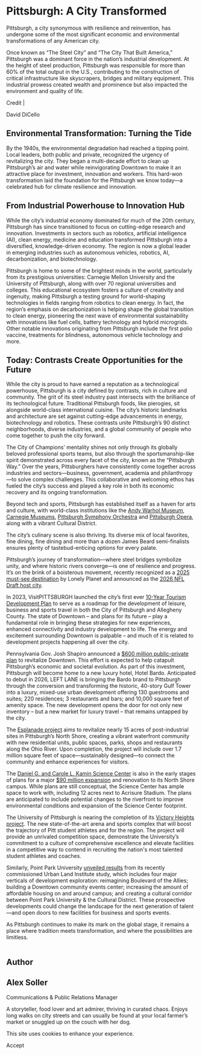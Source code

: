 # Pittsburgh: A City Transformed

Pittsburgh, a city synonymous with resilience and reinvention, has undergone some of the most significant economic and environmental transformations of any American city.

Once known as “The Steel City” and “The City That Built America,” Pittsburgh was a dominant force in the nation’s industrial development. At the height of steel production, Pittsburgh was responsible for more than 60% of the total output in the U.S., contributing to the construction of critical infrastructure like skyscrapers, bridges and military equipment. This industrial prowess created wealth and prominence but also impacted the environment and quality of life.

Credit \|

David DiCello

## Environmental Transformation: Turning the Tide

By the 1940s, the environmental degradation had reached a tipping point. Local leaders, both public and private, recognized the urgency of revitalizing the city. They began a multi-decade effort to clean up Pittsburgh’s air and water while reinvigorating Downtown to make it an attractive place for investment, innovation and workers. This hard-won transformation laid the foundation for the Pittsburgh we know today—a celebrated hub for climate resilience and innovation.

## From Industrial Powerhouse to Innovation Hub

While the city’s industrial economy dominated for much of the 20th century, Pittsburgh has since transitioned to focus on cutting-edge research and innovation. Investments in sectors such as robotics, artificial intelligence (AI), clean energy, medicine and education transformed Pittsburgh into a diversified, knowledge-driven economy. The region is now a global leader in emerging industries such as autonomous vehicles, robotics, AI, decarbonization, and biotechnology.

Pittsburgh is home to some of the brightest minds in the world, particularly from its prestigious universities: Carnegie Mellon University and the University of Pittsburgh, along with over 70 regional universities and colleges. This educational ecosystem fosters a culture of creativity and ingenuity, making Pittsburgh a testing ground for world-shaping technologies in fields ranging from robotics to clean energy. In fact, the region’s emphasis on decarbonization is helping shape the global transition to clean energy, pioneering the next wave of environmental sustainability with innovations like fuel cells, battery technology and hybrid microgrids. Other notable innovations originating from Pittsburgh include the first polio vaccine, treatments for blindness, autonomous vehicle technology and more.

## Today: Contrasts Create Opportunities for the Future

While the city is proud to have earned a reputation as a technological powerhouse, Pittsburgh is a city defined by contrasts, rich in culture and community. The grit of its steel industry past intersects with the brilliance of its technological future. Traditional Pittsburgh foods, like pierogies, sit alongside world-class international cuisine. The city’s historic landmarks and architecture are set against cutting-edge advancements in energy, biotechnology and robotics. These contrasts unite Pittsburgh’s 90 distinct neighborhoods, diverse industries, and a global community of people who come together to push the city forward.

The City of Champions’ mentality shines not only through its globally beloved professional sports teams, but also through the sportsmanship-like spirit demonstrated across every facet of the city, known as the “Pittsburgh Way.” Over the years, Pittsburghers have consistently come together across industries and sectors—business, government, academia and philanthropy—to solve complex challenges. This collaborative and welcoming ethos has fueled the city’s success and played a key role in both its economic recovery and its ongoing transformation.

Beyond tech and sports, Pittsburgh has established itself as a haven for arts and culture, with world-class institutions like the [Andy Warhol Museum](https://www.visitpittsburgh.com/directory/the-andy-warhol-museum/), [Carnegie Museums](https://www.visitpittsburgh.com/directory/carnegie-museum-of-art-and-natural-history/), [Pittsburgh Symphony Orchestra](https://www.visitpittsburgh.com/directory/pittsburgh-symphony-orchestra/) and [Pittsburgh Opera](https://www.visitpittsburgh.com/directory/pittsburgh-opera/), along with a vibrant Cultural District.

The city’s culinary scene is also thriving. Its diverse mix of local favorites, fine dining, fine dining and more than a dozen James Beard semi-finalists ensures plenty of tastebud-enticing options for every palate.

Pittsburgh’s journey of transformation—where steel bridges symbolize unity, and where historic rivers converge—is one of resilience and progress. It’s on the brink of a boisterous movement, recently recognized as a [2025 must-see destination](https://www.lonelyplanet.com/best-in-travel) by Lonely Planet and announced as the [2026 NFL Draft host city](https://operations.nfl.com/updates/the-game/pittsburgh-to-host-2026-nfl-draft/).

In 2023, VisitPITTSBURGH launched the city’s first ever [10-Year Tourism Development Plan](https://pittsburghtdp.com/) to serve as a roadmap for the development of leisure, business and sports travel in both the City of Pittsburgh and Allegheny County. The state of Downtown – and plans for its future – play a fundamental role in bringing these strategies for new experiences, enhanced connectivity and industry development to life. The energy and excitement surrounding Downtown is palpable – and much of it is related to development projects happening all over the city.

Pennsylvania Gov. Josh Shapiro announced a [$600 million public-private plan](https://www.pa.gov/governor/newsroom/2024-press-releases/governor-shapiro-announces-historic-plan-to-revitalize-downtown-.html) to revitalize Downtown. This effort is expected to help catapult Pittsburgh’s economic and societal evolution. As part of this investment, Pittsburgh will become home to a new luxury hotel, Hotel Bardo. Anticipated to debut in 2026, LEFT LANE is bringing the Bardo brand to Pittsburgh through the conversion and transforming the historic, 40-story Gulf Tower into a luxury, mixed-use urban development offering 130 guestrooms and suites; 220 residences; 3 restaurants and bars; and 10,000 square feet of amenity space. The new development opens the door for not only new inventory – but a new market for luxury travel – that remains untapped by the city.

The [Esplanade project](https://piatt.com/esplanade/) aims to revitalize nearly 15 acres of post-industrial sites in Pittsburgh’s North Shore, creating a vibrant waterfront community with new residential units, public spaces, parks, shops and restaurants along the Ohio River. Upon completion, the project will include over 1.7 million square feet of space—sustainably designed—to connect the community and enhance experiences for visitors.

The [Daniel G. and Carole L. Kamin Science Center](https://www.visitpittsburgh.com/directory/kamin-science-center/) is also in the early stages of plans for a major [$90 million expansion](https://www.bizjournals.com/pittsburgh/news/2024/02/23/kamin-science-center-carnegie-museums-north-shore.html) and renovation to its North Shore campus. While plans are still conceptual, the Science Center has ample space to work with, including 12 acres next to Acrisure Stadium. The plans are anticipated to include potential changes to the riverfront to improve environmental conditions and expansion of the Science Center footprint.

The University of Pittsburgh is nearing the completion of its [Victory Heights project](https://nam11.safelinks.protection.outlook.com/?url=https%3A%2F%2Furldefense.com%2Fv3%2F__https%3A%2F%2Fpittsburghpanthers.com%2Ffeature%2Fvictory-heights__%3B!!Ivohdkk!nX56xs97uOJHdzR6JcaP6VTlMM0Kn7Wm1FZUdU0QZm7aycKdvgScp15x_kVFSOXP0dQaCSAQVPtB_oKDSEir-dlSNhzNiAoN%24&data=05%7C02%7Calex.soller%40visitpittsburgh.com%7C43a9e836037340606eb608dce7d7231c%7Cd86fb4bef32843939d9d3edd779edbba%7C0%7C0%7C638640158440019807%7CUnknown%7CTWFpbGZsb3d8eyJWIjoiMC4wLjAwMDAiLCJQIjoiV2luMzIiLCJBTiI6Ik1haWwiLCJXVCI6Mn0%3D%7C0%7C%7C%7C&sdata=1k4ymxHXopKcrS67qSF3A%2FwZUlSx7V%2FhbrrSbiVIU2M%3D&reserved=0). The new state-of-the-art arena and sports complex that will boost the trajectory of Pitt student athletes and for the region. The project will provide an unrivaled competition space, demonstrate the University’s commitment to a culture of comprehensive excellence and elevate facilities in a competitive way to contend in recruiting the nation's most talented student athletes and coaches.

Similarly, Point Park University [unveiled results](https://www.pointpark.edu/news/urban-land-institute-releases-full-report-on-downtown-revitalization) from its recently commissioned Urban Land Institute study, which includes four major verticals of development exploration: reimagining Boulevard of the Allies; building a Downtown community events center; increasing the amount of affordable housing on and around campus; and creating a cultural corridor between Point Park University & the Cultural District. These prospective developments could change the landscape for the next generation of talent—and open doors to new facilities for business and sports events.

As Pittsburgh continues to make its mark on the global stage, it remains a place where tradition meets transformation, and where the possibilities are limitless.

![Alex Soller](data:image/svg+xml;charset=utf-8,%3Csvg%20xmlns%3D%27http%3A%2F%2Fwww.w3.org%2F2000%2Fsvg%27%20width%3D%271%27%20height%3D%271%27%20style%3D%27background%3Atransparent%27%2F%3E)

## Author

## Alex Soller

Communications & Public Relations Manager

A storyteller, food lover and art admirer, thriving in curated chaos. Enjoys long walks on city streets and can usually be found at your local farmer’s market or snuggled up on the couch with her dog.

This site uses cookies to enhance your experience.



Accept
